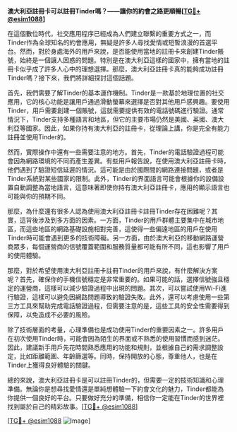 **澳大利亞註冊卡可以註冊Tinder嗎？——讓你的約會之路更順暢[[TG💪+ @esim1088](https://t.me/s/esim1088)]**

在這個數位時代，社交應用程序已經成為人們建立聯繫的重要方式之一，而Tinder作為全球知名的約會應用，無疑是許多人尋找愛情或短暫浪漫的首選平台。然而，對於身處海外的用戶來說，是否能使用當地的註冊卡來創建Tinder賬號，始終是一個讓人困惑的問題。特別是在澳大利亞這樣的國家中，擁有當地的註冊卡似乎成了許多人心中的理想選擇。那麼，澳大利亞註冊卡真的能夠成功註冊Tinder嗎？接下來，我們將詳細探討這個話題。

首先，我們需要了解Tinder的基本運作機制。Tinder是一款基於地理位置的社交應用，它的核心功能是讓用戶通過滑動螢幕來選擇是否對其他用戶感興趣。要使用Tinder，用戶需要創建一個賬號，這就需要提供有效的電話號碼進行驗證。通常情況下，Tinder支持多種語言和地區，但它的主要市場仍然是美國、英國、澳大利亞等國家。因此，如果你持有澳大利亞的註冊卡，從理論上講，你是完全有能力註冊並使用Tinder的。

然而，實際操作中還有一些需要注意的地方。首先，Tinder的電話驗證過程可能會因為網路環境的不同而產生差異。有些用戶報告說，在使用澳大利亞註冊卡時，他們遇到了驗證短信延遲的情況。這可能是由於國際間的網路連接問題，或者是Tinder系統對某些國家的限制。此外，Tinder的界面語言可能會根據你的設備設置自動調整為當地語言，這意味著即使你持有澳大利亞註冊卡，應用的顯示語言也可能與你的預期不同。

那麼，為什麼還有很多人認為使用澳大利亞註冊卡註冊Tinder存在困難呢？其實，這背後涉及到多方面的因素。一方面，Tinder的用戶群體主要集中在城市地區，而這些地區的網路基礎設施相對完善，這使得一些偏遠地區的用戶在使用Tinder時可能會遇到更多的技術障礙。另一方面，由於澳大利亞的移動網路運營商眾多，每個運營商的信號覆蓋範圍和服務質量都可能有所不同，這也影響了用戶的使用體驗。

那麼，對於希望使用澳大利亞註冊卡註冊Tinder的用戶來說，有什麼解決方案呢？首先，確保你的手機信號穩定是非常重要的。如果可能的話，選擇信號強且穩定的運營商，這樣可以減少驗證過程中出現的問題。其次，可以嘗試使用Wi-Fi進行驗證，這樣可以避免因網路問題導致的驗證失敗。此外，還可以考慮使用一些第三方工具來幫助完成電話驗證過程，但需要注意的是，這些工具的安全性需要得到保障，以免造成不必要的風險。

除了技術層面的考量，心理準備也是成功使用Tinder的重要因素之一。許多用戶在初次使用Tinder時，可能會因為陌生的界面或不熟悉的使用習慣而感到迷茫。因此，建議新手用戶先花時間熟悉應用的功能和規則，並根據自己的需求調整設定，比如距離範圍、年齡篩選等。同時，保持開放的心態，尊重他人，也是在Tinder上獲得良好體驗的關鍵。

總的來說，澳大利亞註冊卡是可以註冊Tinder的，但需要一定的技術知識和心理準備。無論你是想尋找愛情還是單純想體驗一下約會文化的魅力，Tinder都能為你提供一個良好的平台。只要做好充分的準備，相信你一定能在Tinder的世界裡找到屬於自己的精彩故事。[[TG💪+ @esim1088](https://t.me/s/esim1088)]

[[TG💪+ @esim1088](https://t.me/s/esim1088) ![Image](https://i.postimg.cc/4NQfJmqS/Snipaste-2025-05-13-00-14-12.png)]